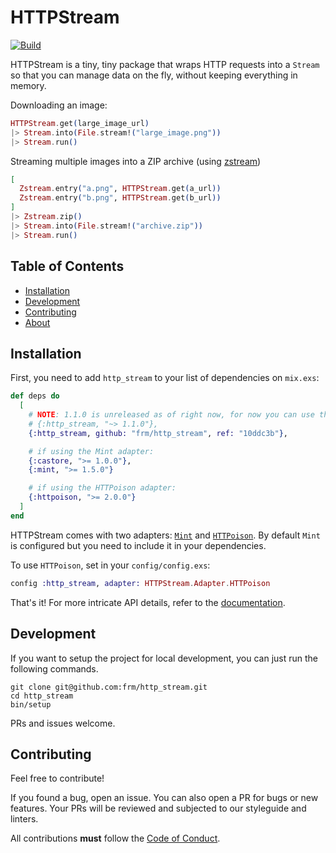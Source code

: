 # HTTPStream

[![Build][build-badge]][build]

HTTPStream is a tiny, tiny package that wraps HTTP requests into a `Stream` so
that you can manage data on the fly, without keeping everything in memory.

Downloading an image:

```elixir
HTTPStream.get(large_image_url)
|> Stream.into(File.stream!("large_image.png"))
|> Stream.run()
```

Streaming multiple images into a ZIP archive (using [zstream][zstream])

```elixir
[
  Zstream.entry("a.png", HTTPStream.get(a_url))
  Zstream.entry("b.png", HTTPStream.get(b_url))
]
|> Zstream.zip()
|> Stream.into(File.stream!("archive.zip"))
|> Stream.run()
```

## Table of Contents

- [Installation](#installation)
- [Development](#development)
- [Contributing](#contributing)
- [About](#about)

## Installation

First, you need to add `http_stream` to your list of dependencies on `mix.exs`:

```elixir
def deps do
  [
    # NOTE: 1.1.0 is unreleased as of right now, for now you can use this github ref
    # {:http_stream, "~> 1.1.0"},
    {:http_stream, github: "frm/http_stream", ref: "10ddc3b"},

    # if using the Mint adapter:
    {:castore, ">= 1.0.0"},
    {:mint, ">= 1.5.0"}

    # if using the HTTPoison adapter:
    {:httpoison, ">= 2.0.0"}
  ]
end
```

HTTPStream comes with two adapters: [`Mint`][mint] and [`HTTPoison`][httpoison].
By default `Mint` is configured but you need to include it in your dependencies.

To use `HTTPoison`, set in your `config/config.exs`:

```elixir
config :http_stream, adapter: HTTPStream.Adapter.HTTPoison
```

That's it! For more intricate API details, refer to the [documentation][docs].

## Development

If you want to setup the project for local development, you can just run the
following commands.

```
git clone git@github.com:frm/http_stream.git
cd http_stream
bin/setup
```

PRs and issues welcome.

## Contributing

Feel free to contribute!

If you found a bug, open an issue. You can also open a PR for bugs or new
features. Your PRs will be reviewed and subjected to our styleguide and linters.

All contributions **must** follow the [Code of Conduct][coc].

[build-badge]: https://github.com/frm/http_stream/workflows/build/badge.svg
[build]: https://github.com/frm/http_stream/actions?query=workflow%3Abuild
[zstream]: https://github.com/ananthakumaran/zstream
[mint]: https://github.com/elixir-mint/mint
[httpoison]: https://github.com/edgurgel/httpoison
[docs]: https://hexdocs.pm/http_stream
[coc]: https://github.com/frm/http_stream/blob/master/CODE_OF_CONDUCT.md
